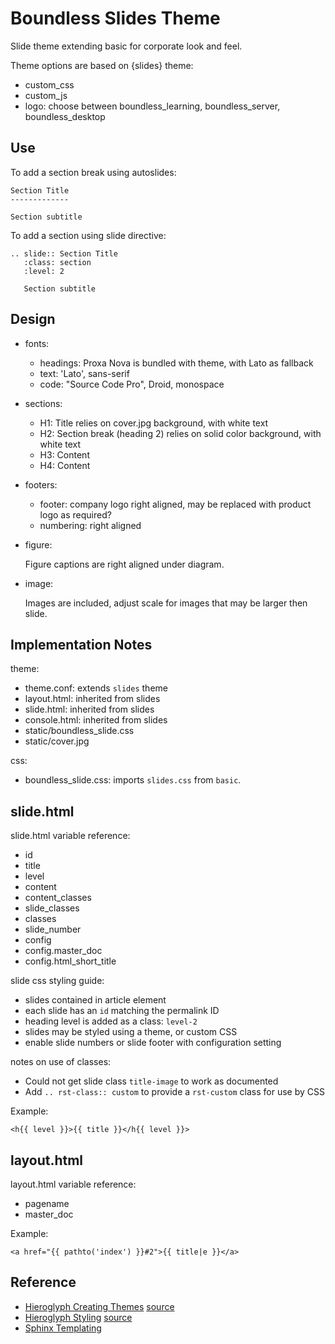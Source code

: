 # Boundless Slides Theme

Slide theme extending basic for corporate look and feel.

Theme options are based on {slides} theme:

* custom_css
* custom_js
* logo: choose between boundless_learning, boundless_server, boundless_desktop

## Use

To add a section break using autoslides:

```
Section Title
-------------

Section subtitle
```

To add a section using slide directive:

```
.. slide:: Section Title
   :class: section
   :level: 2
   
   Section subtitle 
```

## Design

* fonts:
  
  * headings: Proxa Nova is bundled with theme, with Lato as fallback
  * text: 'Lato', sans-serif
  * code: "Source Code Pro", Droid, monospace
  
* sections:
  
  * H1: Title relies on cover.jpg background, with white text
  * H2: Section break (heading 2) relies on solid color background, with white text
  * H3: Content
  * H4: Content

* footers:
  
  * footer: company logo right aligned, may be replaced with product logo as required?
  * numbering: right aligned
  
* figure:
  
  Figure captions are right aligned under diagram.

* image:
  
  Images are included, adjust scale for images that may be larger then slide.

## Implementation Notes

theme:

* theme.conf: extends ``slides`` theme
* layout.html: inherited from slides
* slide.html: inherited from slides
* console.html: inherited from slides
* static/boundless_slide.css
* static/cover.jpg

css:

* boundless_slide.css: imports ``slides.css`` from ``basic``.

## slide.html

slide.html variable reference:

* id
* title
* level
* content
* content_classes
* slide_classes
* classes
* slide_number
* config
* config.master_doc
* config.html_short_title

slide css styling guide:

* slides contained in article element
* each slide has an ``id`` matching the permalink ID
* heading level is added as a class: ``level-2``
* slides may be styled using a theme, or custom CSS
* enable slide numbers or slide footer with configuration setting

notes on use of classes:

* Could not get slide class ``title-image`` to work as documented
* Add ``.. rst-class:: custom`` to provide a ``rst-custom`` class for use by CSS

Example:

```
<h{{ level }}>{{ title }}</h{{ level }}>
```

## layout.html

layout.html variable reference:

* pagename
* master_doc

Example:

```
<a href="{{ pathto('index') }}#2">{{ title|e }}</a>
```

## Reference

* [Hieroglyph Creating Themes](http://docs.hieroglyph.io/en/latest/theme-creation.html) [source](https://github.com/nyergler/hieroglyph/blob/master/docs/theme-creation.rst)
* [Hieroglyph Styling](http://docs.hieroglyph.io/en/latest/styling.html) [source](https://github.com/nyergler/hieroglyph/blob/master/docs/styling.rst)
* [Sphinx Templating](https://www.sphinx-doc.org/en/master/templating.html)

